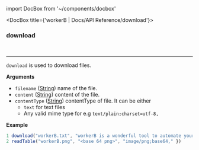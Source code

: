 import DocBox from '~/components/docbox'

<DocBox title={'workerB | Docs/API Reference/download'}>

### **download**
<br/>
<hr/>

`download` is used to download files.

**Arguments**

-   `filename` ([String](https://developer.mozilla.org/docs/Web/JavaScript/Reference/Global_Objects/String)) name of the file.
-   `content` ([String](https://developer.mozilla.org/docs/Web/JavaScript/Reference/Global_Objects/String)) content of the file.
-   `contentType` ([String](https://developer.mozilla.org/docs/Web/JavaScript/Reference/Global_Objects/String)) contentType of file. It can be either
    - `text` for text files
    - Any valid mime type for e.g `text/plain;charset=utf-8,`

**Example**

```javascript
1 download("workerB.txt", "workerB is a wonderful tool to automate your browser tasks.", "text")
2 readTable("workerB.png", "<base 64 png>", "image/png;base64," })
```

</DocBox>
